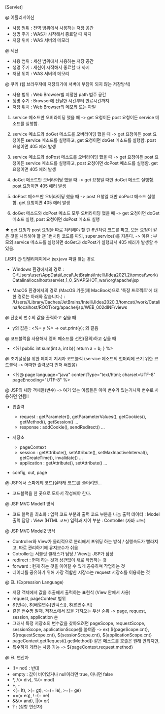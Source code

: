 [Servlet]

@ 어플리케이션
 - 사용 범위 : 전역 범위에서 사용하는 저장 공간
 - 생명 주기 : WAS가 시작해서 종료할 때 까지
 - 저장 위치 : WAS 서버의 메모리

@ 세션
 - 사용 범위 : 세션 범위에서 사용하는 저장 공간
 - 생명 주기 : 세션이 시작해서 종료할 때 까지
 - 저장 위치 : WAS 서버의 메모리

@ 쿠키 (웹 브라우저에 저장되기에 서버에 부담이 되지 않는 저장방식)
 - 사용 범위 : Web Browser별 지정한 path 범주 공간
 - 생명 주기 : Browser에 전달한 시간부터 만료시간까지
 - 저장 위치 : Web Browser의 메모리 또는 파일


1. service 메소드만 오버라이딩 했을 때 
   -> get 요청이든 post 요청이든 service 메소드를 실행함.

2. service 메소드와 doGet 메소드를 오버라이딩 했을 때
   -> get 요청이든 post 요청이든 service 메소드를 실행하고,
      get 요청이면 doGet 메소드를 실행함.
      post 요청이면 405 에러 발생

3. service 메소드와 doPost 메소드를 오버라이딩 했을 때
   -> get 요청이든 post 요청이든 service 메소드를 실행하고,
      post 요청이면 doPost 메소드를 실행함.
      get 요청이면 405 에러 발생

4. doGet 메소드만 오버라이딩 했을 때
   -> get 요청일 때만 doGet 메소드 실행함.
      post 요청이면 405 에러 발생

5. doPost 메소드만 오버라이딩 했을 때
   -> post 요청일 때만 doPost 메소드 실행함.
      get 요청이면 405 에러 발생

6. doGet 메소드와 doPost 메소드 모두 오버라이딩 했을 때
   -> get 요청이면 doGet 메소드 실행, post 요청이면 doPost 메소드 실행

★ get 요청과 post 요청을 따로 처리해야 할 땐 6번처럼 코드를 짜고,
   모든 요청이 같은 것을 처리해야 할 땐 1번처럼 코드를 짜되, super.service()를 지운다.
                                                  -> 이유 : 부모의 service 메소드를 실행하면 doGet과 doPost가 실행되서 405 에러가 발생할 수 있음.


[JSP]
@ 인텔리제이에서 jsp.java 파일 찾는 경로

- Windows 환경에서의 경로 :
   C:\Users\user\AppData\Local\JetBrains\IntelliJIdea2021.2\tomcat<cache numbers>\work\Catalina\localhost\servlet_1_0_SNAPSHOT_war\org\apache\jsp

- MacOS 환경에서의 경로 (MacOS 기준(제 MacBook)으로 '특정 프로젝트'에 대한 경로는 아래와 같습니다.) :
   /Users/<user name>/Library/Caches/JetBrains/IntelliJIdea2020.3/tomcat/<cache numbers>/work/Catalina/localhost/ROOT/org/apache/jsp/WEB_002dINF/views

@ 단순히 변수의 값을 출력하고 싶을 때
 - y의 값은 : <%= y %>   ->  out.print(y);  와 같음

@ 코드블럭을 사용해서 멤버 메소드를 선언(정의)하고 싶을 때
 - <%!
      public int sum(int a, int b){
         return a + b;
      }
   %>

@ 초기설정을 위한 페이지 지시자 코드블럭 (service 메소드의 첫머리에 쓰기 위한 코드블럭 -> 어떠한 출력보다 먼저 써있음)
 - <%@ page language="java" contentType="text/html; charset=UTF-8" pageEncoding="UTF-8" %>

@ JSP의 내장 객체들(변수)  -> 여기 있는 이름들은 이미 변수가 있는거니까 변수로 사용하면 안됨!!
 - 입출력 
   * request : getParameter(), getParameterValues(), getCookies(), getMethod(), getSession() ...
   * response : addCookie(), sendRedirect() ... 
   
 - 저장소
   * pageContext
   * session : getAttribute(), setAttribute(), setMaxInactiveInterval(), getCreateTime(), invalidate() ... 
   * application : getAttribute(), setAttribute() ... 
   
 - config, out, page

@ JSP에서 스파게티 코드(실타래 코드)를 줄이려면...
 - 코드블럭을 한 곳으로 모아서 작성해야 한다.

@ JSP MVC Model1 방식
 - 코드 블럭을 최소화 : 입력 코드 부분과 출력 코드 부분을 나눔
   출력 데이터 : Model 
   출력 담당 : View (HTML 코드)
   입력과 제어 부분 : Controller (자바 코드)

@ JSP MVC Model2 방식
 - Controller와 View가 물리적으로 분리해서 포워딩 하는 방식 / 실행속도가 빨라지고, 따로 관리하기에 유지보수가 쉬움
 - Cotroller는 서블릿 클래스가 담당 / View는 JSP가 담당
 - redirect : 현재 하는 것과 상관없이 새로 작업하는 것
 - forward : 현재 하는 것을 이어갈 수 있게 공유하며 작업하는 것
 - 데이터를 공유하기 위해 가장 적합한 저장소는 request 저장소를 이용하는 것

@ EL (Expression Language)
 - 저장 객체에서 값을 추출해서 출력하는 표현식 (View 안에서 사용)
 - request, pageContext 범위
 - ${변수}, ${배열변수[인덱스]}, ${맵변수.키}
 - 같은 변수명 일때, 저장소에서 값을 가져오는 우선 순위
   -> page, request, session, application 순
 - 그래서 특정 저장소의 변수값을 찾아오려면 pageScope, requestScope, sessionScope, applicationScope를 붙여줌
   -> ex) ${pageScope.cnt}, ${requestScope.cnt}, ${sessionScope.cnt}, ${applicationScope.cnt}
 - pageContext.getRequest().getMethod() 같은 메소드를 호출은 원래 안되지만,
 - 특수하게 게터는 사용 가능 -> ${pageContext.request.method} 

@ EL 연산자
 - !(= not) : 반대
 - empty : 값이 비어있거나 null이라면 true, 아니면 false
 - *, /(= div), %(= mod)
 - +, -
 - <(= lt), >(= gt), <=(= le), >=(= ge)
 - ==(= eq), !=(= ne)
 - &&(= and), ||(= or)
 - ? : (삼항 연산자)